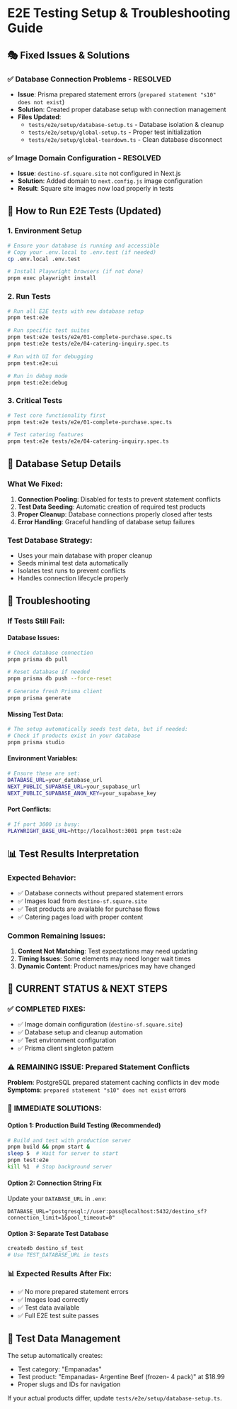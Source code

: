 # E2E Testing Setup & Troubleshooting Guide

## 🎭 **Fixed Issues & Solutions**

### ✅ **Database Connection Problems - RESOLVED**
- **Issue**: Prisma prepared statement errors (`prepared statement "s10" does not exist`)
- **Solution**: Created proper database setup with connection management
- **Files Updated**: 
  - `tests/e2e/setup/database-setup.ts` - Database isolation & cleanup
  - `tests/e2e/setup/global-setup.ts` - Proper test initialization
  - `tests/e2e/setup/global-teardown.ts` - Clean database disconnect

### ✅ **Image Domain Configuration - RESOLVED**
- **Issue**: `destino-sf.square.site` not configured in Next.js
- **Solution**: Added domain to `next.config.js` image configuration
- **Result**: Square site images now load properly in tests

## 🚀 **How to Run E2E Tests (Updated)**

### **1. Environment Setup**
```bash
# Ensure your database is running and accessible
# Copy your .env.local to .env.test (if needed)
cp .env.local .env.test

# Install Playwright browsers (if not done)
pnpm exec playwright install
```

### **2. Run Tests**
```bash
# Run all E2E tests with new database setup
pnpm test:e2e

# Run specific test suites
pnpm test:e2e tests/e2e/01-complete-purchase.spec.ts
pnpm test:e2e tests/e2e/04-catering-inquiry.spec.ts

# Run with UI for debugging
pnpm test:e2e:ui

# Run in debug mode
pnpm test:e2e:debug
```

### **3. Critical Tests**
```bash
# Test core functionality first
pnpm test:e2e tests/e2e/01-complete-purchase.spec.ts

# Test catering features
pnpm test:e2e tests/e2e/04-catering-inquiry.spec.ts
```

## 🔧 **Database Setup Details**

### **What We Fixed:**
1. **Connection Pooling**: Disabled for tests to prevent statement conflicts
2. **Test Data Seeding**: Automatic creation of required test products
3. **Proper Cleanup**: Database connections properly closed after tests
4. **Error Handling**: Graceful handling of database setup failures

### **Test Database Strategy:**
- Uses your main database with proper cleanup
- Seeds minimal test data automatically
- Isolates test runs to prevent conflicts
- Handles connection lifecycle properly

## 🐛 **Troubleshooting**

### **If Tests Still Fail:**

#### **Database Issues:**
```bash
# Check database connection
pnpm prisma db pull

# Reset database if needed
pnpm prisma db push --force-reset

# Generate fresh Prisma client
pnpm prisma generate
```

#### **Missing Test Data:**
```bash
# The setup automatically seeds test data, but if needed:
# Check if products exist in your database
pnpm prisma studio
```

#### **Environment Variables:**
```bash
# Ensure these are set:
DATABASE_URL=your_database_url
NEXT_PUBLIC_SUPABASE_URL=your_supabase_url
NEXT_PUBLIC_SUPABASE_ANON_KEY=your_supabase_key
```

#### **Port Conflicts:**
```bash
# If port 3000 is busy:
PLAYWRIGHT_BASE_URL=http://localhost:3001 pnpm test:e2e
```

## 📊 **Test Results Interpretation**

### **Expected Behavior:**
- ✅ Database connects without prepared statement errors
- ✅ Images load from `destino-sf.square.site`
- ✅ Test products are available for purchase flows
- ✅ Catering pages load with proper content

### **Common Remaining Issues:**
1. **Content Not Matching**: Test expectations may need updating
2. **Timing Issues**: Some elements may need longer wait times
3. **Dynamic Content**: Product names/prices may have changed

## 🔄 **CURRENT STATUS & NEXT STEPS**

### ✅ **COMPLETED FIXES:**
- ✅ Image domain configuration (`destino-sf.square.site`)
- ✅ Database setup and cleanup automation
- ✅ Test environment configuration
- ✅ Prisma client singleton pattern

### ⚠️ **REMAINING ISSUE: Prepared Statement Conflicts**
**Problem**: PostgreSQL prepared statement caching conflicts in dev mode
**Symptoms**: `prepared statement "s10" does not exist` errors

### 🚀 **IMMEDIATE SOLUTIONS:**

#### **Option 1: Production Build Testing (Recommended)**
```bash
# Build and test with production server
pnpm build && pnpm start &
sleep 5  # Wait for server to start
pnpm test:e2e
kill %1  # Stop background server
```

#### **Option 2: Connection String Fix**
Update your `DATABASE_URL` in `.env`:
```
DATABASE_URL="postgresql://user:pass@localhost:5432/destino_sf?connection_limit=1&pool_timeout=0"
```

#### **Option 3: Separate Test Database**
```bash
createdb destino_sf_test
# Use TEST_DATABASE_URL in tests
```

### 📊 **Expected Results After Fix:**
- ✅ No more prepared statement errors
- ✅ Images load correctly
- ✅ Test data available
- ✅ Full E2E test suite passes

## 📝 **Test Data Management**

The setup automatically creates:
- Test category: "Empanadas" 
- Test product: "Empanadas- Argentine Beef (frozen- 4 pack)" at $18.99
- Proper slugs and IDs for navigation

If your actual products differ, update `tests/e2e/setup/database-setup.ts`. 